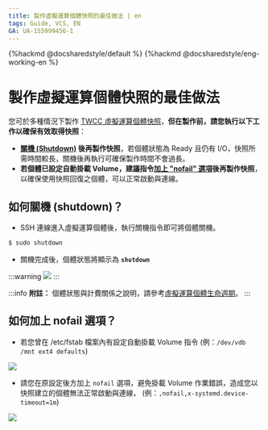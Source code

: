 ```yaml
---
title: 製作虛擬運算個體快照的最佳做法 | en
tags: Guide, VCS, EN
GA: UA-155999456-1
---
```


{%hackmd @docsharedstyle/default %}
{%hackmd @docsharedstyle/eng-working-en %}

# 製作虛擬運算個體快照的最佳做法

您可於多種情況下製作 [TWCC 虛擬運算個體快照](https://www.twcc.ai/doc?page=vm#%E5%BF%AB%E7%85%A7)，**但在製作前，請您執行以下工作以確保有效取得快照**：

- **[關機 (Shutdown)](#如何關機-shutdown？) 後再製作快照**，若個體狀態為 Ready 且仍有 I/O，快照所需時間較長，關機後再執行可確保製作時間不會過長。
- **若個體已設定自動掛載 Volume，建議指令[加上 "nofail" 選項](#如何加上-nofail-選項？)後再製作快照**，以確保使用快照回復之個體，可以正常啟動與連線。


## 如何關機 (shutdown)？

- SSH 連線進入虛擬運算個體後，執行關機指令即可將個體關機。 

```bash
$ sudo shutdown
```

- 關機完成後，個體狀態將顯示為 **`shutdown`**

:::warning
![](https://cos.twcc.ai/SYS-MANUAL/uploads/upload_d0a1329d89f244dfca9d602ef826b0dd.png)
:::

:::info
<i class="fa fa-paperclip fa-20" aria-hidden="true"></i> **附註：** 
個體狀態與計費關係之說明，請參考[<ins>虛擬運算個體生命週期</ins>](https://www.twcc.ai/doc?page=concept-vcs-lifecycle)。
:::



## 如何加上 nofail 選項？

- 若您曾在 /etc/fstab 檔案內有設定自動掛載 Volume 指令
(例：`/dev/vdb /mnt ext4 defaults`)

![](https://cos.twcc.ai/SYS-MANUAL/uploads/upload_856cd2fa7cd4c6d40fe452e2502aafa9.png)

- 請您在原設定後方加上 `nofail` 選項，避免掛載 Volume 作業錯誤，造成您以快照建立的個體無法正常啟動與連線，
(例：`,nofail,x-systemd.device-timeout=1m`)

![](https://cos.twcc.ai/SYS-MANUAL/uploads/upload_95662b57c57e1a5e8a61ea55502359a8.png)